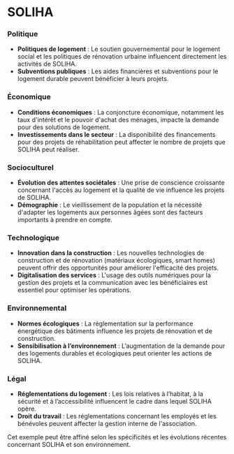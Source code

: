 # SOLIHA

### Politique
- **Politiques de logement** : Le soutien gouvernemental pour le logement social et les politiques de rénovation urbaine influencent directement les activités de SOLIHA.
- **Subventions publiques** : Les aides financières et subventions pour le logement durable peuvent bénéficier à leurs projets.

### Économique
- **Conditions économiques** : La conjoncture économique, notamment les taux d'intérêt et le pouvoir d'achat des ménages, impacte la demande pour des solutions de logement.
- **Investissements dans le secteur** : La disponibilité des financements pour des projets de réhabilitation peut affecter le nombre de projets que SOLIHA peut réaliser.

### Socioculturel
- **Évolution des attentes sociétales** : Une prise de conscience croissante concernant l'accès au logement et la qualité de vie influence les projets de SOLIHA.
- **Démographie** : Le vieillissement de la population et la nécessité d'adapter les logements aux personnes âgées sont des facteurs importants à prendre en compte.

### Technologique
- **Innovation dans la construction** : Les nouvelles technologies de construction et de rénovation (matériaux écologiques, smart homes) peuvent offrir des opportunités pour améliorer l'efficacité des projets.
- **Digitalisation des services** : L'usage des outils numériques pour la gestion des projets et la communication avec les bénéficiaires est essentiel pour optimiser les opérations.

### Environnemental
- **Normes écologiques** : La réglementation sur la performance énergétique des bâtiments influence les projets de rénovation et de construction.
- **Sensibilisation à l’environnement** : L’augmentation de la demande pour des logements durables et écologiques peut orienter les actions de SOLIHA.

### Légal
- **Réglementations du logement** : Les lois relatives à l’habitat, à la sécurité et à l’accessibilité influencent le cadre dans lequel SOLIHA opère.
- **Droit du travail** : Les réglementations concernant les employés et les bénévoles peuvent affecter la gestion interne de l'association.

Cet exemple peut être affiné selon les spécificités et les évolutions récentes concernant SOLIHA et son environnement.

